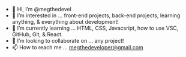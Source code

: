 - 👋 Hi, I’m @megthedevel
- 👀 I’m interested in ... front-end projects, back-end projects, learning anything, & everything about development!
- 🌱 I’m currently learning ... HTML, CSS, Javacsript, how to use VSC, GitHub, Git, & React. 
- 💞️ I’m looking to collaborate on ... any project!
- 📫 How to reach me ... megthedeveloper@gmail.com

<!---
megthedevel/megthedevel is a ✨ special ✨ repository because its `README.md` (this file) appears on your GitHub profile.
You can click the Preview link to take a look at your changes.
--->

